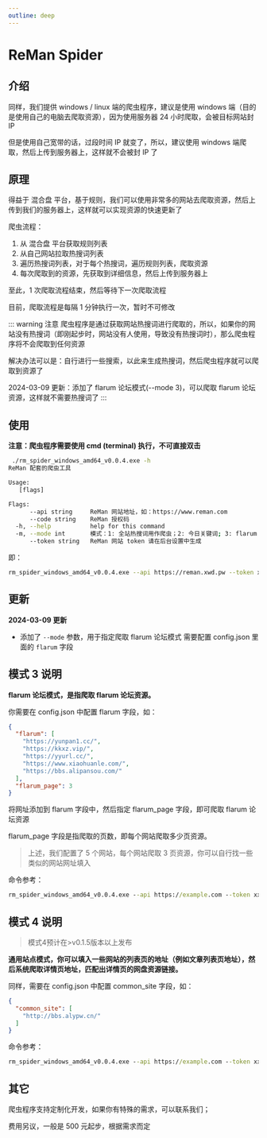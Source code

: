 ```yaml
---
outline: deep
---
```


# ReMan Spider

## 介绍

同样，我们提供 windows / linux 端的爬虫程序，建议是使用 windows 端（目的是使用自己的电脑去爬取资源），因为使用服务器 24 小时爬取，会被目标网站封 IP

但是使用自己宽带的话，过段时间 IP 就变了，所以，建议使用 windows 端爬取，然后上传到服务器上，这样就不会被封 IP 了

## 原理

得益于 混合盘 平台，基于规则，我们可以使用非常多的网站去爬取资源，然后上传到我们的服务器上，这样就可以实现资源的快速更新了

爬虫流程：

1. 从 混合盘 平台获取规则列表
2. 从自己网站拉取热搜词列表
3. 遍历热搜词列表，对于每个热搜词，遍历规则列表，爬取资源
4. 每次爬取到的资源，先获取到详细信息，然后上传到服务器上

至此，1 次爬取流程结束，然后等待下一次爬取流程

目前，爬取流程是每隔 1 分钟执行一次，暂时不可修改

::: warning 注意
爬虫程序是通过获取网站热搜词进行爬取的，所以，如果你的网站没有热搜词（即刚起步时，网站没有人使用，导致没有热搜词时），那么爬虫程序将不会爬取到任何资源

解决办法可以是：自行进行一些搜索，以此来生成热搜词，然后爬虫程序就可以爬取到资源了

2024-03-09 更新：添加了 flarum 论坛模式(--mode 3)，可以爬取 flarum 论坛资源，这样就不需要热搜词了
:::

## 使用

**注意：爬虫程序需要使用 cmd (terminal) 执行，不可直接双击**

```sh
 ./rm_spider_windows_amd64_v0.0.4.exe -h
ReMan 配套的爬虫工具

Usage:
   [flags]

Flags:
      --api string     ReMan 网站地址，如：https://www.reman.com
      --code string    ReMan 授权码
  -h, --help           help for this command
  -m, --mode int       模式：1: 全站热搜词用作爬虫；2: 今日关键词; 3: flarum 论坛模式 (default 1)
      --token string   ReMan 网站 token 请在后台设置中生成
```

即：

```sh
rm_spider_windows_amd64_v0.0.4.exe --api https://reman.xwd.pw --token xxxxxxxx --code 授权码 --mode 1
```

## 更新

**2024-03-09 更新**

- 添加了 `--mode` 参数，用于指定爬取 flarum 论坛模式
  需要配置 config.json 里面的 `flarum` 字段

## 模式 3 说明

**flarum 论坛模式，是指爬取 flarum 论坛资源。**

你需要在 config.json 中配置 flarum 字段，如：

```json
{
  "flarum": [
    "https://yunpan1.cc/",
    "https://kkxz.vip/",
    "https://yyurl.cc/",
    "https://www.xiaohuanle.com/",
    "https://bbs.alipansou.com/"
  ],
  "flarum_page": 3
}
```

将网址添加到 flarum 字段中，然后指定 flarum_page 字段，即可爬取 flarum 论坛资源

flarum_page 字段是指爬取的页数，即每个网站爬取多少页资源。

> 上述，我们配置了 5 个网站，每个网站爬取 3 页资源，你可以自行找一些类似的网站网址填入

命令参考：

```bat
rm_spider_windows_amd64_v0.0.4.exe --api https://example.com --token xxxxxxxx --code 授权码 --mode 3
```

## 模式 4 说明

> 模式4预计在>v0.1.5版本以上发布

**通用站点模式，你可以填入一些网站的列表页的地址（例如文章列表页地址），然后系统爬取详情页地址，匹配出详情页的网盘资源链接。**


同样，需要在 config.json 中配置 common_site 字段，如：

```json
{
  "common_site": [
    "http://bbs.alypw.cn/"
  ]
}
```

命令参考：

```bat
rm_spider_windows_amd64_v0.0.4.exe --api https://example.com --token xxxxxxxx --code 授权码 --mode 4
```

## 其它

爬虫程序支持定制化开发，如果你有特殊的需求，可以联系我们；

费用另议，一般是 500 元起步，根据需求而定

